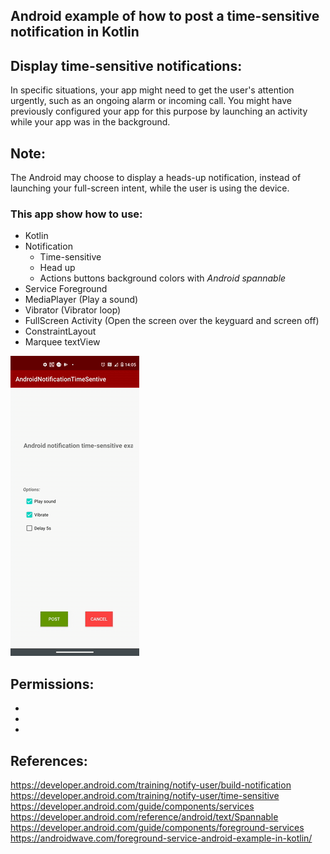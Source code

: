 ## Android example of how to post a time-sensitive notification in Kotlin

## Display time-sensitive notifications:
In specific situations, your app might need to get the user's attention urgently, such as an ongoing alarm or incoming call. You might have previously configured your app for this purpose by launching an activity while your app was in the background.

## Note:
The Android may choose to display a heads-up notification, instead of launching your full-screen intent, while the user is using the device.

### This app show how to use:
* Kotlin
* Notification
    * Time-sensitive
    * Head up
    * Actions buttons background colors with *Android spannable*
* Service Foreground
* MediaPlayer (Play a sound)
* Vibrator (Vibrator loop)
* FullScreen Activity (Open the screen over the keyguard and screen off)
* ConstraintLayout
* Marquee textView

![](notificationGIFF.gif)

## Permissions:
* <uses-permission android:name="android.permission.FOREGROUND_SERVICE" />
* <uses-permission android:name="android.permission.USE_FULL_SCREEN_INTENT" />
* <uses-permission android:name="android.permission.VIBRATE" />

## References:
https://developer.android.com/training/notify-user/build-notification
https://developer.android.com/training/notify-user/time-sensitive
https://developer.android.com/guide/components/services
https://developer.android.com/reference/android/text/Spannable
https://developer.android.com/guide/components/foreground-services
https://androidwave.com/foreground-service-android-example-in-kotlin/

